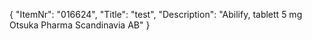 {
  "ItemNr": "016624",
  "Title": "test",
  "Description": "Abilify, tablett 5 mg Otsuka Pharma Scandinavia AB"
}